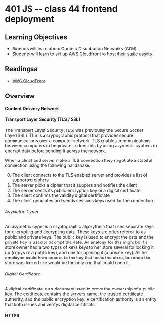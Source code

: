 # 401 JS -- class 44 frontend deployment

## Learning Objectives
* Stuends will learn about Content Distrabution Networks (CDN)
* Students will learn to set up AWS Cloudfront to host their static assets

## Readingsa
* [AWS CloudFront](https://aws.amazon.com/cloudfront/)

## Overview
#### Content Delivery Network
#### Transport Layer Security (TLS / SSL)
The Transport Layer Security(TLS) was previously the Secure Socket Layer(SSL). TLS is a crypographic protocol that provides secure communications over a computer network. TLS enables communications between computers to be private. It does this by using asymetric cyphers to encrypt data before sending it across the network.

When a clinet and server make a TLS connection they negotiate a stateful connection using the following handshake. 
 
0. The client connects to the TLS enabled server and provides a list of supported ciphers
0. The server picks a cipher that it suppors and notifies the client
0. The server sends its public encryption key or a digital certificate
0. The client confirms the validity digital certifictate
0. The client genorates and sends sessions keys used for the connection

###### Asymetric Cyper
An asymetric cyper is a cryptographic algorythem that uses seporate keys for encrypting and decrypting data. These keys are often refered to as public and private keys. The public key is used to encrypt the data and the private key is used to decrypt the data. An analogy for this might be if a store owner had a two types of keys keys to her store several for locking it up (copys of a public key), and one for opening it (a private key). All her employes could have access to the key that locks the store, but once the store was locked she would be the only one that could open it.

###### Digital Certificate
A digital certificate is an document used to prove the ownership of a public key. The certificate contains the servers name,  the trusted certificate authority, and the public encryption key. A certification authority is an entity that both issues and verifys digital certificats.

#### HTTPS

